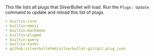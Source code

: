This file lists all plugs that SilverBullet will load. Run the `Plugs: Update` command to update and reload this list of plugs.

```yaml
- builtin:core
- builtin:emoji
- builtin:markdown
- builtin:plugmd
- builtin:query
- builtin:tasks
- github:silverbulletmd/silverbullet-git/git.plug.json
```
